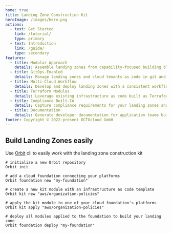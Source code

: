 ```yaml
---
home: true
title: Landing Zone Construction Kit
heroImage: /images/hero.png
actions:
  - text: Get Started
    link: /tutorial/
    type: primary
  - text: Introduction
    link: /guide/
    type: secondary
features:
  - title: Modular Approach
    details: Assemble landing zones from capability-focused building blocks.
  - title: GitOps-Enabled
    details: Manage landing zones and cloud tenants as code in git and automate workflows with GitOps.
  - title: Multi-Cloud Workflow
    details: Develop and deploy landing zones with a consistent workflow across all platforms.
  - title: Terraform Modules
    details: Leverage existing infrastructure as code built as Terraform modules.
  - title: Compliance Built-In
    details: Capture compliance requirements for your landing zones and document their implementation as policies.
  - title: Documentation
    details: Generate developer documentation for application teams building on your land zones and compliance documentation 
footer: Copyright © 2022-present OCTOcloud GmbH
---
```


## Build Landing Zones easily

Use [Orbit](https://github.com/OCTOcloud/Orbit-cli) cli to easily work with the landing zone construction kit

```shell
# initialize a new Orbit repository
Orbit init

# add a cloud foundation connecting your platforms
Orbit foundation new "my-foundation"

# create a new kit module with an infrastructure as code template
Orbit kit new "aws/organization-policies"   

# apply the kit module to one of your cloud foundation's platforms
Orbit kit apply "aws/organization-policies"

# deploy all modules applied to the foundation to build your landing zone
Orbit foundation deploy "my-foundation" 
```
